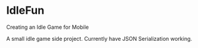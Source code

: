 # IdleFun
Creating an Idle Game for Mobile

A small idle game side project.
Currently have JSON Serialization working.
